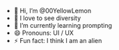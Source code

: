 - 👋 Hi, I’m @00YellowLemon
- 👀 I love to see diversity
- 🌱 I’m currently learning prompting
- 😄 Pronouns: UI / UX
- ⚡ Fun fact: I think I am an alien

<!---
00YellowLemon/00YellowLemon is a ✨ special ✨ repository because its `README.md` (this file) appears on your GitHub profile.
You can click the Preview link to take a look at your changes.
--->
